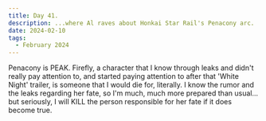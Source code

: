 ```yaml
---
title: Day 41.
description: ...where Al raves about Honkai Star Rail's Penacony arc.
date: 2024-02-10
tags: 
  - February 2024
---
```


Penacony is PEAK. Firefly, a character that I know through leaks and didn't really pay attention to, and started paying attention to after that 'White Night' trailer, is someone that I would die for, literally. I know the rumor and the leaks regarding her fate, so I'm much, much more prepared than usual... but seriously, I will KILL the person responsible for her fate if it does become true.

